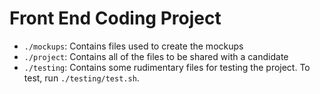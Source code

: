 Front End Coding Project
========================

- `./mockups`: Contains files used to create the mockups
- `./project`: Contains all of the files to be shared with a candidate
- `./testing`: Contains some rudimentary files for testing the project. To test, run `./testing/test.sh`.
